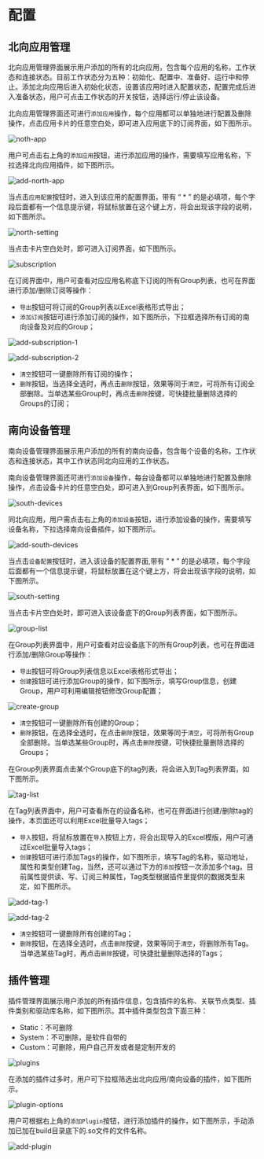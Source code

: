 # 配置

## 北向应用管理

北向应用管理界面展示用户添加的所有的北向应用，包含每个应用的名称，工作状态和连接状态。目前工作状态分为五种：初始化、配置中、准备好、运行中和停止。添加北向应用后进入初始化状态，设置该应用时进入配置状态，配置完成后进入准备状态，用户可点击工作状态的开关按钮，选择运行/停止该设备。

北向应用管理界面还可进行`添加应用`操作，每个应用都可以单独地进行配置及删除操作，点击应用卡片的任意空白处，即可进入应用底下的订阅界面，如下图所示。

![noth-app](./assets-dashboard/north-app.png)

用户可点击右上角的`添加应用`按钮，进行添加应用的操作，需要填写应用名称，下拉选择北向应用插件，如下图所示。

![add-north-app](./assets-dashboard/add-north-app.png)

当点击`应用配置`按钮时，进入到该应用的配置界面，带有 “ * ” 的是必填项，每个字段后面都有一个信息提示键，将鼠标放置在这个键上方，将会出现该字段的说明，如下图所示。

![north-setting](./assets-dashboard/north-setting.png)

当点击卡片空白处时，即可进入订阅界面，如下图所示。

![subscription](./assets-dashboard/subscription.png)

在订阅界面中，用户可查看对应应用名称底下订阅的所有Group列表，也可在界面进行添加/删除订阅等操作：

- `导出`按钮可将订阅的Group列表以Excel表格形式导出；
- `添加订阅`按钮可进行添加订阅的操作，如下图所示，下拉框选择所有订阅的南向设备及对应的Group；

![add-subscription-1](./assets-dashboard/add-subscription-1.png)

![add-subscription-2](./assets-dashboard/add-subscription-2.png)

- `清空`按钮可一键删除所有订阅的操作；
- `删除`按钮，当选择全选时，再点击`删除`按钮，效果等同于`清空`，可将所有订阅全部删除。当单选某些Group时，再点击`删除`按键，可快捷批量删除选择的Groups的订阅；

## 南向设备管理

南向设备管理界面展示用户添加的所有的南向设备，包含每个设备的名称，工作状态和连接状态，其中工作状态同北向应用的工作状态。

南向设备管理界面还可进行`添加设备`操作，每台设备都可以单独地进行配置及删除操作，点击设备卡片的任意空白处，即可进入到Group列表界面，如下图所示。

![south-devices](./assets-dashboard/south-devices.png)

同北向应用，用户需点击右上角的`添加设备`按钮，进行添加设备的操作，需要填写设备名称，下拉选择南向设备插件，如下图所示。

![add-south-devices](./assets-dashboard/add-south-devices.png)

当点击`设备配置`按钮时，进入该设备的配置界面,带有 ” * ” 的是必填项，每个字段后面都有一个信息提示键，将鼠标放置在这个键上方，将会出现该字段的说明，如下图所示。

![south-setting](./assets-dashboard/south-setting.png)

当点击卡片空白处时，即可进入该设备底下的Group列表界面，如下图所示。

![group-list](./assets-dashboard/group-list.png)

在Group列表界面中，用户可查看对应设备底下的所有Group列表，也可在界面进行添加/删除Group等操作：

- `导出`按钮可将Group列表信息以Excel表格形式导出；
- `创建`按钮可进行添加Group的操作，如下图所示，填写Group信息，创建Group，用户可利用编辑按钮修改Group配置；

![create-group](./assets-dashboard/create-group.png)

- `清空`按钮可一键删除所有创建的Group；
- `删除`按钮，在选择全选时，在点击`删除`按钮，效果等同于`清空`，可将所有Group全部删除。当单选某些Group时，再点击`删除`按键，可快捷批量删除选择的Groups；

在Group列表界面点击某个Group底下的tag列表，将会进入到Tag列表界面，如下图所示。

![tag-list](./assets-dashboard/tag-list.png)

在Tag列表界面中，用户可查看所在的设备名称，也可在界面进行创建/删除tag的操作，本页面还可以利用Excel批量导入tags；

- `导入`按钮，将鼠标放置在`导入`按钮上方，将会出现导入的Excel模版，用户可通过Excel批量导入tags；
- `创建`按钮可进行添加Tags的操作，如下图所示，填写Tag的名称，驱动地址，属性和类型创建Tag，当然，还可以通过下方的`添加`按钮一次添加多个tag。目前属性提供读、写、订阅三种属性，Tag类型根据插件里提供的数据类型来定，如下图所示。

![add-tag-1](./assets-dashboard/add-tag-1.png)

![add-tag-2](./assets-dashboard/add-tag-2.png)

- `清空`按钮可一键删除所有创建的Tag；
- `删除`按钮，在选择全选时，点击`删除`按键，效果等同于`清空`，将删除所有Tag。当单选某些Tag时，再点击`删除`按键，可快捷批量删除选择的Tags；

## 插件管理

插件管理界面展示用户添加的所有插件信息，包含插件的名称、关联节点类型、插件类别和驱动库名称，如下图所示。其中插件类型包含下面三种：

- Static：不可删除
- System：不可删除，是软件自带的
- Custom：可删除，用户自己开发或者是定制开发的

![plugins](./assets-dashboard/plugins.png)

在添加的插件过多时，用户可下拉框筛选出北向应用/南向设备的插件，如下图所示。

![plugin-options](./assets-dashboard/plugin-options.png)

用户可根据右上角的`添加Plugin`按钮，进行添加插件的操作，如下图所示，手动添加已加在build目录底下的.so文件的文件名称。

![add-plugin](./assets-dashboard/add-plugin.png)
